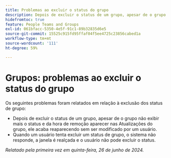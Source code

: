 ```yaml
---
title: Problemas ao excluir o status do grupo
description: Depois de excluir o status de um grupo, apesar de o grupo não exibir mais o status e da hora de remoção aparecer nas Atualizações do grupo, ele acaba reaparecendo sem ser modificado por um usuário.
hidefromtoc: true
feature: People Teams and Groups
exl-id: 061bfacc-5350-4e5f-91c1-89b32835d6e5
source-git-commit: 15525c915fd95ffaf04f5ee4725c23856cabed1a
workflow-type: tm+mt
source-wordcount: '111'
ht-degree: 59%

---
```


# Grupos: problemas ao excluir o status do grupo

Os seguintes problemas foram relatados em relação à exclusão dos status de grupo:

* Depois de excluir o status de um grupo, apesar de o grupo não exibir mais o status e da hora de remoção aparecer nas Atualizações do grupo, ele acaba reaparecendo sem ser modificado por um usuário.
* Quando um usuário tenta excluir um status de grupo, o sistema não responde, a janela é realçada e o usuário não pode excluir o status.

_Relatado pela primeira vez em quinta-feira, 26 de junho de 2024._
